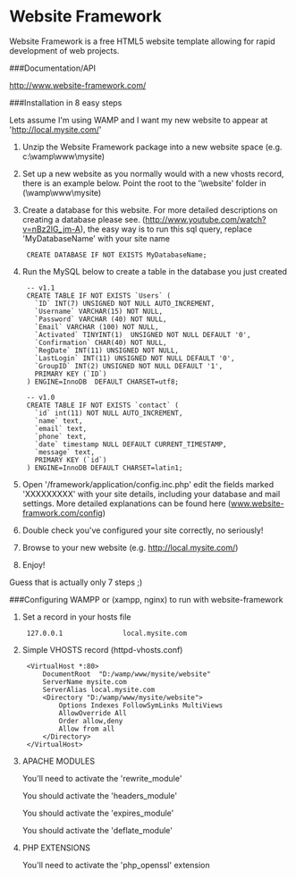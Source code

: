 Website Framework
===================

Website Framework is a free HTML5 website template allowing for rapid development of web projects.



###Documentation/API

http://www.website-framework.com/




###Installation in 8 easy steps

Lets assume I'm using WAMP and I want my new website to appear at 'http://local.mysite.com/'


1. Unzip the Website Framework package into a new website space (e.g. c:\wamp\www\mysite)

2. Set up a new website as you normally would with a new vhosts record, there is an example below. Point the root to the '\website\' folder in (\wamp\www\mysite)

3. Create a database for this website. For more detailed descriptions on creating a database please see. (http://www.youtube.com/watch?v=nBz2lG_jm-A), the easy way is to run this sql query, replace 'MyDatabaseName' with your site name

		CREATE DATABASE IF NOT EXISTS MyDatabaseName;


4. Run the MySQL below to create a table in the database you just created 


		-- v1.1
		CREATE TABLE IF NOT EXISTS `Users` (
		  `ID` INT(7) UNSIGNED NOT NULL AUTO_INCREMENT,
		  `Username` VARCHAR(15) NOT NULL,
		  `Password` VARCHAR (40) NOT NULL,
		  `Email` VARCHAR (100) NOT NULL,
		  `Activated` TINYINT(1)  UNSIGNED NOT NULL DEFAULT '0',
		  `Confirmation` CHAR(40) NOT NULL,
		  `RegDate` INT(11) UNSIGNED NOT NULL,
		  `LastLogin` INT(11) UNSIGNED NOT NULL DEFAULT '0',
		  `GroupID` INT(2) UNSIGNED NOT NULL DEFAULT '1',
		  PRIMARY KEY (`ID`)
		) ENGINE=InnoDB  DEFAULT CHARSET=utf8;

		-- v1.0
		CREATE TABLE IF NOT EXISTS `contact` (
		  `id` int(11) NOT NULL AUTO_INCREMENT,
		  `name` text,
		  `email` text,
		  `phone` text,
		  `date` timestamp NULL DEFAULT CURRENT_TIMESTAMP,
		  `message` text,
		  PRIMARY KEY (`id`)		
		) ENGINE=InnoDB DEFAULT CHARSET=latin1;


5. Open '/framework/application/config.inc.php' edit the fields marked 'XXXXXXXXX' with your site details, including your database and mail settings. More detailed explanations can be found here (www.website-framwork.com/config) 

6. Double check you've configured your site correctly, no seriously!  

7. Browse to your new website (e.g. http://local.mysite.com/)

8. Enjoy!


Guess that is actually only 7 steps ;)





###Configuring WAMPP or (xampp, nginx) to run with website-framework 


1. Set a record in your hosts file

		127.0.0.1 				local.mysite.com


2. Simple VHOSTS record (httpd-vhosts.conf)

		<VirtualHost *:80>
			DocumentRoot  "D:/wamp/www/mysite/website"
			ServerName mysite.com
			ServerAlias local.mysite.com
			<Directory "D:/wamp/www/mysite/website">
				Options Indexes FollowSymLinks MultiViews
				AllowOverride All
				Order allow,deny
				Allow from all
			</Directory>
		</VirtualHost>


3. APACHE MODULES
	
	You'll need to activate the 'rewrite_module'


	You should activate the 'headers_module'

	You should activate the 'expires_module'

	You should activate the 'deflate_module'



4. PHP EXTENSIONS

	You'll need to activate the 'php_openssl' extension
